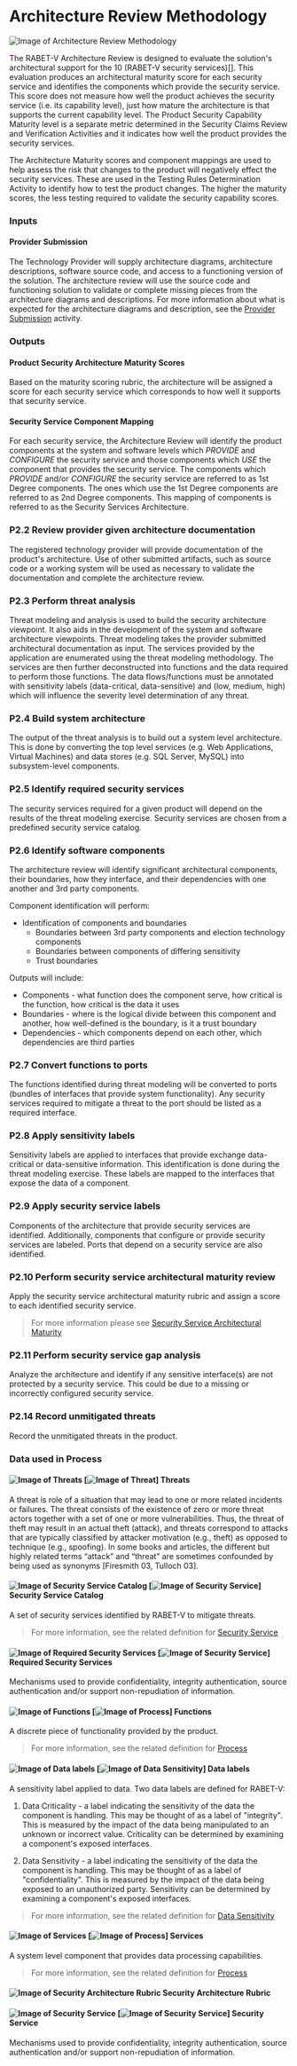 

# Architecture Review Methodology

![Image of Architecture Review Methodology](Architecture_Review_Methodology_files/_19_0_3_43701b0_1585746146678_950815_14100.svg)

The RABET-V Architecture Review is designed to evaluate the solution's architectural support for the 10 (RABET-V security services)[]. This evaluation produces an architectural maturity score for each security service and identifies the components which provide the security service. This score does not measure how well the product achieves the security service (i.e. its capability level), just how mature the architecture is that supports the current capability level. The Product Security Capability Maturity level is a separate metric determined in the Security Claims Review and Verification Activities and it indicates how well the product provides the security services.

The Architecture Maturity scores and component mappings are used to help assess the risk that changes to the product will negatively effect the security services. These are used in the Testing Rules Determination Activity to identify how to test the product changes. The higher the maturity scores, the less testing required to validate the security capability scores.


























### Inputs

#### Provider Submission

The Technology Provider will supply architecture diagrams, architecture descriptions, software source code, and access to a functioning version of the solution. The architecture review will use the source code and functioning solution to validate or complete missing pieces from the architecture diagrams and descriptions. For more information about what is expected for the architecture diagrams and description, see the [Provider Submission](Provider_Submission.md) activity.
### Outputs

#### Product Security Architecture Maturity Scores

Based on the maturity scoring rubric, the architecture will be assigned a score for each security service which corresponds to how well it supports that security service.
#### Security Service Component Mapping

For each security service, the Architecture Review will identify the product components at the system and software levels which *PROVIDE* and *CONFIGURE* the security service and those components which *USE* the component that provides the security service. The components which *PROVIDE* and/or *CONFIGURE* the security service are referred to as 1st Degree components. The ones which use the 1st Degree components are referred to as 2nd Degree components. This mapping of components is referred to as the Security Services Architecture.

### P2.2 Review provider given architecture documentation

The registered technology provider will provide documentation of the product's architecture. Use of other submitted artifacts, such as source code or a working system will be used as necessary to validate the documentation and complete the architecture review.

### P2.3 Perform threat analysis

Threat modeling and analysis is used to build the security architecture viewpoint. It also aids in the development of the system and software architecture viewpoints. Threat modeling takes the provider submitted architectural documentation as input. The services provided by the application are enumerated using the threat modeling methodology. The services are then further deconstructed into functions and the data required to perform those functions. The data flows/functions must be annotated with sensitivity labels (data-critical, data-sensitive) and  (low, medium, high) which will influence the severity level determination of any threat.


### P2.4 Build system architecture

The output of the threat analysis is to build out a system level architecture. This is done by converting the top level services (e.g. Web Applications, Virtual Machines) and data stores (e.g. SQL Server, MySQL) into subsystem-level components.

### P2.5 Identify required security services

The security services required for a given product will depend on the results of the threat modeling exercise. Security services are chosen from a predefined security service catalog.

### P2.6 Identify software components

The architecture review will identify significant architectural components, their boundaries, how they interface, and their dependencies with one another and 3rd party components.

Component identification will perform:

- Identification of components and boundaries
  - Boundaries between 3rd party components and election technology components
  - Boundaries between components of differing sensitivity
  - Trust boundaries

Outputs will include:

- Components - what function does the component serve, how critical is the function, how critical is the data it uses
- Boundaries - where is the logical divide between this component and another, how well-defined is the boundary, is it a trust boundary
- Dependencies - which components depend on each other, which dependencies are third parties

### P2.7 Convert functions to ports

The functions identified during threat modeling will be converted to ports (bundles of interfaces that provide system functionality). Any security services required to mitigate a threat to the port should be listed as a required interface.

### P2.8 Apply sensitivity labels

Sensitivity labels are applied to interfaces that provide exchange data-critical or data-sensitive information. This identification is done during the threat modeling exercise. These labels are mapped to the interfaces that expose the data of a component.

### P2.9 Apply security service labels

Components of the architecture that provide security services are identified. Additionally, components that configure or provide security services are labeled. Ports that depend on a security service are also identified.

### P2.10 Perform security service architectural maturity review

Apply the security service architectural maturity rubric and assign a score to each identified security service. 

> For more information please see [Security Service Architectural Maturity](../MaturityIndexes/Security_Services_Architectural_Maturity_Index.md)


### P2.11 Perform security service gap analysis

Analyze the architecture and identify if any sensitive interface(s) are not protected by a security service. This could be due to a missing or incorrectly configured security service.


### P2.14 Record unmitigated threats

Record the unmitigated threats in the product.

### Data used in Process

#### ![Image of Threats](Architecture_Review_Methodology_files/icon_dataobject_1304218151.svg) [![Image of Threat](Architecture_Review_Methodology_files/icon_class_1862347028.svg)] Threats 
A threat is role of a situation that may lead to one or more related incidents or failures.
The threat consists of the existence of zero or more threat actors together with a set of one or more vulnerabilities. Thus, the threat of theft may result in an actual theft (attack), and threats correspond to attacks that are typically classified by attacker motivation (e.g., theft) as opposed to technique (e.g., spoofing). In some books and articles, the different but highly related terms “attack” and “threat” are sometimes confounded by being used as synonyms [Firesmith 03, Tulloch 03].
#### ![Image of Security Service Catalog](Architecture_Review_Methodology_files/icon_dataobject_265530045.svg) [![Image of Security Service](Architecture_Review_Methodology_files/icon_class_677103671.svg)] Security Service Catalog 
A set of security services identified by RABET-V to mitigate threats.
> For more information, see the related definition for [Security Service](../RABET-V_Glossary.md#Security-Service)
#### ![Image of Required Security Services](Architecture_Review_Methodology_files/icon_dataobject_1304218151.svg) [![Image of Security Service](Architecture_Review_Methodology_files/icon_class_677103671.svg)] Required Security Services 
Mechanisms used to provide confidentiality, integrity authentication, source authentication and/or support non-repudiation of information.
#### ![Image of Functions](Architecture_Review_Methodology_files/icon_dataobject_1304218151.svg) [![Image of Process](Architecture_Review_Methodology_files/icon_class_1862347028.svg)] Functions 
A discrete piece of functionality provided by the product.
> For more information, see the related definition for [Process](../RABET-V_Glossary.md#Process)
#### ![Image of Data labels](Architecture_Review_Methodology_files/icon_dataobject_1304218151.svg) [![Image of Data Sensitivity](Architecture_Review_Methodology_files/icon_class_1862347028.svg)] Data labels 
A sensitivity label applied to data. Two data labels are defined for RABET-V:

1. Data Criticality - a label indicating the sensitivity of the data the component is handling. This may be thought of as a label of "integrity". This is measured by the impact of the data being manipulated to an unknown or incorrect value. Criticality can be determined by examining a component's exposed interfaces.

2. Data Sensitivity - a label indicating the sensitivity of the data the component is handling. This may be thought of as a label of "confidentiality". This is measured by the impact of the data being exposed to an unauthorized party. Sensitivity can be determined by examining a component's exposed interfaces.

> For more information, see the related definition for [Data Sensitivity](../RABET-V_Glossary.md#Data-Sensitivity)
#### ![Image of Services](Architecture_Review_Methodology_files/icon_dataobject_1304218151.svg) [![Image of Process](Architecture_Review_Methodology_files/icon_class_1862347028.svg)] Services 
A system level component that provides data processing capabilities.
> For more information, see the related definition for [Process](../RABET-V_Glossary.md#Process)
#### ![Image of Security Architecture Rubric](Architecture_Review_Methodology_files/icon_dataobject_265530045.svg) Security Architecture Rubric 
#### ![Image of Security Service](Architecture_Review_Methodology_files/icon_dataobject_1304218151.svg) [![Image of Security Service](Architecture_Review_Methodology_files/icon_class_677103671.svg)] Security Service 
Mechanisms used to provide confidentiality, integrity authentication, source authentication and/or support non-repudiation of information.
